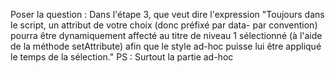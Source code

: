 Poser la question :
    Dans l'étape 3, que veut dire l'expression "Toujours dans le script, un attribut de votre choix (donc préfixé par data- par convention) pourra être dynamiquement affecté au titre de niveau 1 sélectionné (à l'aide de la méthode setAttribute) afin que le style ad-hoc puisse lui être appliqué le temps de la sélection."
    PS : Surtout la partie ad-hoc